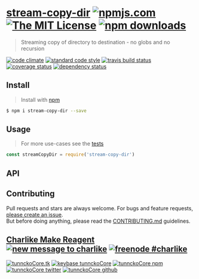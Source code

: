 # [stream-copy-dir][author-www-url] [![npmjs.com][npmjs-img]][npmjs-url] [![The MIT License][license-img]][license-url] [![npm downloads][downloads-img]][downloads-url] 

> Streaming copy of directory to destination - no globs and no recursion

[![code climate][codeclimate-img]][codeclimate-url] [![standard code style][standard-img]][standard-url] [![travis build status][travis-img]][travis-url] [![coverage status][coveralls-img]][coveralls-url] [![dependency status][david-img]][david-url]

## Install
> Install with [npm](https://www.npmjs.com/)

```sh
$ npm i stream-copy-dir --save
```

## Usage
> For more use-cases see the [tests](./test.js)

```js
const streamCopyDir = require('stream-copy-dir')
```

## API

## Contributing
Pull requests and stars are always welcome. For bugs and feature requests, [please create an issue](https://github.com/tunnckoCore/stream-copy-dir/issues/new).  
But before doing anything, please read the [CONTRIBUTING.md](./CONTRIBUTING.md) guidelines.

## [Charlike Make Reagent](http://j.mp/1stW47C) [![new message to charlike][new-message-img]][new-message-url] [![freenode #charlike][freenode-img]][freenode-url]

[![tunnckoCore.tk][author-www-img]][author-www-url] [![keybase tunnckoCore][keybase-img]][keybase-url] [![tunnckoCore npm][author-npm-img]][author-npm-url] [![tunnckoCore twitter][author-twitter-img]][author-twitter-url] [![tunnckoCore github][author-github-img]][author-github-url]

[npmjs-url]: https://www.npmjs.com/package/stream-copy-dir
[npmjs-img]: https://img.shields.io/npm/v/stream-copy-dir.svg?label=stream-copy-dir

[license-url]: https://github.com/tunnckoCore/stream-copy-dir/blob/master/LICENSE
[license-img]: https://img.shields.io/npm/l/stream-copy-dir.svg

[downloads-url]: https://www.npmjs.com/package/stream-copy-dir
[downloads-img]: https://img.shields.io/npm/dm/stream-copy-dir.svg

[codeclimate-url]: https://codeclimate.com/github/tunnckoCore/stream-copy-dir
[codeclimate-img]: https://img.shields.io/codeclimate/github/tunnckoCore/stream-copy-dir.svg

[travis-url]: https://travis-ci.org/tunnckoCore/stream-copy-dir
[travis-img]: https://img.shields.io/travis/tunnckoCore/stream-copy-dir/master.svg

[coveralls-url]: https://coveralls.io/r/tunnckoCore/stream-copy-dir
[coveralls-img]: https://img.shields.io/coveralls/tunnckoCore/stream-copy-dir.svg

[david-url]: https://david-dm.org/tunnckoCore/stream-copy-dir
[david-img]: https://img.shields.io/david/tunnckoCore/stream-copy-dir.svg

[standard-url]: https://github.com/feross/standard
[standard-img]: https://img.shields.io/badge/code%20style-standard-brightgreen.svg

[author-www-url]: http://www.tunnckocore.tk
[author-www-img]: https://img.shields.io/badge/www-tunnckocore.tk-fe7d37.svg

[keybase-url]: https://keybase.io/tunnckocore
[keybase-img]: https://img.shields.io/badge/keybase-tunnckocore-8a7967.svg

[author-npm-url]: https://www.npmjs.com/~tunnckocore
[author-npm-img]: https://img.shields.io/badge/npm-~tunnckocore-cb3837.svg

[author-twitter-url]: https://twitter.com/tunnckoCore
[author-twitter-img]: https://img.shields.io/badge/twitter-@tunnckoCore-55acee.svg

[author-github-url]: https://github.com/tunnckoCore
[author-github-img]: https://img.shields.io/badge/github-@tunnckoCore-4183c4.svg

[freenode-url]: http://webchat.freenode.net/?channels=charlike
[freenode-img]: https://img.shields.io/badge/freenode-%23charlike-5654a4.svg

[new-message-url]: https://github.com/tunnckoCore/ama
[new-message-img]: https://img.shields.io/badge/ask%20me-anything-green.svg

